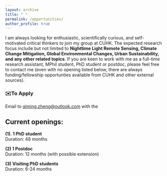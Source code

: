 ```yaml
---
layout: archive
title: " "
permalink: /opportunities/
author_profile: true
---
```


I am always looking for enthusiastic, scientifically curious, and self-motivated critical thinkers to join my group at CUHK. The expected research focus include but not limited to **Nighttime Light Remote Sensing, Climate Change Mitigation, Global Environmental Changes, Urban Sustainability, and any other related topics**. If you are keen to work with me as a full-time research assistant, MPhil student, PhD student or postdoc, please feel free to contact me (even with no opening listed below, there are always funding/fellowship opportunties available from CUHK and other external sources). 

### ✉️To Apply
Email to <u>qiming.zheng@outlook.com</u> with the 

## Current openings: 
**(1). 1 PhD student**  
Duration: 48 months

**(2) 1 Postdoc**    
Duration: 12 months (with possible extension)

**(3) Visiting PhD students**    
Duration: 6-24 months
